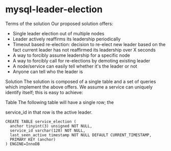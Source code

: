 # mysql-leader-election

Terms of the solution
Our proposed solution offers:

* Single leader election out of multiple nodes
* Leader actively reaffirms its leadership periodically
* Timeout based re-election: decision to re-elect new leader based on the fact current leader has not reaffirmed its leadership over X seconds
* A way to forcibly assume leadership for a specific node
* A way to forcibly call for re-elections by demoting existing leader
* A node/service can easily tell whether it's the leader or not
* Anyone can tell who the leader is

Solution
The solution is composed of a single table and a set of queries which implement the above offers. We assume a service can uniquely identify itself; this is easy to achieve:

Table
The following table will have a single row; the

service_id in that row is the active leader.

```
CREATE TABLE service_election ( 
  anchor tinyint(3) unsigned NOT NULL, 
  service_id varchar(128) NOT NULL, 
  last_seen_active timestamp NOT NULL DEFAULT CURRENT_TIMESTAMP, 
  PRIMARY KEY (anchor) 
) ENGINE=InnoDB 
```